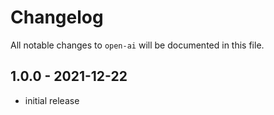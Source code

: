 # Changelog

All notable changes to `open-ai` will be documented in this file.

## 1.0.0 - 2021-12-22

- initial release

